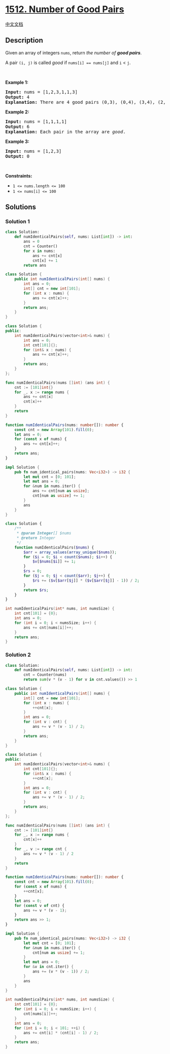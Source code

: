 # [1512. Number of Good Pairs](https://leetcode.com/problems/number-of-good-pairs)

[中文文档](./solution/1500-1599/1512.Number%20of%20Good%20Pairs/README.md)

<!-- tags:Array,Hash Table,Math,Counting -->

## Description

<p>Given an array of integers <code>nums</code>, return <em>the number of <strong>good pairs</strong></em>.</p>

<p>A pair <code>(i, j)</code> is called <em>good</em> if <code>nums[i] == nums[j]</code> and <code>i</code> &lt; <code>j</code>.</p>

<p>&nbsp;</p>
<p><strong class="example">Example 1:</strong></p>

<pre>
<strong>Input:</strong> nums = [1,2,3,1,1,3]
<strong>Output:</strong> 4
<strong>Explanation:</strong> There are 4 good pairs (0,3), (0,4), (3,4), (2,5) 0-indexed.
</pre>

<p><strong class="example">Example 2:</strong></p>

<pre>
<strong>Input:</strong> nums = [1,1,1,1]
<strong>Output:</strong> 6
<strong>Explanation:</strong> Each pair in the array are <em>good</em>.
</pre>

<p><strong class="example">Example 3:</strong></p>

<pre>
<strong>Input:</strong> nums = [1,2,3]
<strong>Output:</strong> 0
</pre>

<p>&nbsp;</p>
<p><strong>Constraints:</strong></p>

<ul>
	<li><code>1 &lt;= nums.length &lt;= 100</code></li>
	<li><code>1 &lt;= nums[i] &lt;= 100</code></li>
</ul>

## Solutions

### Solution 1

<!-- tabs:start -->

```python
class Solution:
    def numIdenticalPairs(self, nums: List[int]) -> int:
        ans = 0
        cnt = Counter()
        for x in nums:
            ans += cnt[x]
            cnt[x] += 1
        return ans
```

```java
class Solution {
    public int numIdenticalPairs(int[] nums) {
        int ans = 0;
        int[] cnt = new int[101];
        for (int x : nums) {
            ans += cnt[x]++;
        }
        return ans;
    }
}
```

```cpp
class Solution {
public:
    int numIdenticalPairs(vector<int>& nums) {
        int ans = 0;
        int cnt[101]{};
        for (int& x : nums) {
            ans += cnt[x]++;
        }
        return ans;
    }
};
```

```go
func numIdenticalPairs(nums []int) (ans int) {
	cnt := [101]int{}
	for _, x := range nums {
		ans += cnt[x]
		cnt[x]++
	}
	return
}
```

```ts
function numIdenticalPairs(nums: number[]): number {
    const cnt = new Array(101).fill(0);
    let ans = 0;
    for (const x of nums) {
        ans += cnt[x]++;
    }
    return ans;
}
```

```rust
impl Solution {
    pub fn num_identical_pairs(nums: Vec<i32>) -> i32 {
        let mut cnt = [0; 101];
        let mut ans = 0;
        for &num in nums.iter() {
            ans += cnt[num as usize];
            cnt[num as usize] += 1;
        }
        ans
    }
}
```

```php
class Solution {
    /**
     * @param Integer[] $nums
     * @return Integer
     */
    function numIdenticalPairs($nums) {
        $arr = array_values(array_unique($nums));
        for ($i = 0; $i < count($nums); $i++) {
            $v[$nums[$i]] += 1;
        }
        $rs = 0;
        for ($j = 0; $j < count($arr); $j++) {
            $rs += ($v[$arr[$j]] * ($v[$arr[$j]] - 1)) / 2;
        }
        return $rs;
    }
}
```

```c
int numIdenticalPairs(int* nums, int numsSize) {
    int cnt[101] = {0};
    int ans = 0;
    for (int i = 0; i < numsSize; i++) {
        ans += cnt[nums[i]]++;
    }
    return ans;
}
```

<!-- tabs:end -->

### Solution 2

<!-- tabs:start -->

```python
class Solution:
    def numIdenticalPairs(self, nums: List[int]) -> int:
        cnt = Counter(nums)
        return sum(v * (v - 1) for v in cnt.values()) >> 1
```

```java
class Solution {
    public int numIdenticalPairs(int[] nums) {
        int[] cnt = new int[101];
        for (int x : nums) {
            ++cnt[x];
        }
        int ans = 0;
        for (int v : cnt) {
            ans += v * (v - 1) / 2;
        }
        return ans;
    }
}
```

```cpp
class Solution {
public:
    int numIdenticalPairs(vector<int>& nums) {
        int cnt[101]{};
        for (int& x : nums) {
            ++cnt[x];
        }
        int ans = 0;
        for (int v : cnt) {
            ans += v * (v - 1) / 2;
        }
        return ans;
    }
};
```

```go
func numIdenticalPairs(nums []int) (ans int) {
	cnt := [101]int{}
	for _, x := range nums {
		cnt[x]++
	}
	for _, v := range cnt {
		ans += v * (v - 1) / 2
	}
	return
}
```

```ts
function numIdenticalPairs(nums: number[]): number {
    const cnt = new Array(101).fill(0);
    for (const x of nums) {
        ++cnt[x];
    }
    let ans = 0;
    for (const v of cnt) {
        ans += v * (v - 1);
    }
    return ans >> 1;
}
```

```rust
impl Solution {
    pub fn num_identical_pairs(nums: Vec<i32>) -> i32 {
        let mut cnt = [0; 101];
        for &num in nums.iter() {
            cnt[num as usize] += 1;
        }
        let mut ans = 0;
        for &v in cnt.iter() {
            ans += (v * (v - 1)) / 2;
        }
        ans
    }
}
```

```c
int numIdenticalPairs(int* nums, int numsSize) {
    int cnt[101] = {0};
    for (int i = 0; i < numsSize; i++) {
        cnt[nums[i]]++;
    }
    int ans = 0;
    for (int i = 0; i < 101; ++i) {
        ans += cnt[i] * (cnt[i] - 1) / 2;
    }
    return ans;
}
```

<!-- tabs:end -->

<!-- end -->
